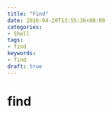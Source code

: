 ```yaml
---
title: "Find"
date: 2016-04-20T13:55:36+08:00
categories:
- Shell
tags:
- find
keywords:
- find
draft: true
---
```


# find
